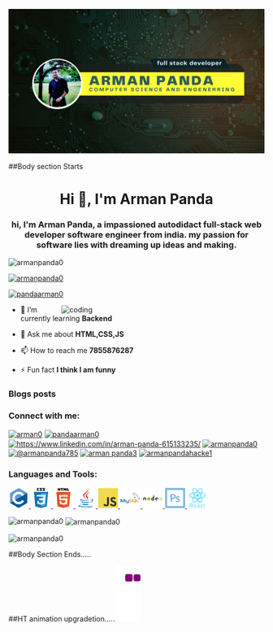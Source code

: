 ![](https://github.com/Armanpanda0/Armanpanda0/blob/main/Green%20and%20Black%20Modern%20Technology%20YouTube%20Channel%20Art.png)


##Body section Starts

<h1 align="center">Hi 👋, I'm Arman Panda</h1>
<h3 align="center">hi, I'm Arman Panda, a impassioned autodidact full-stack web developer software engineer from india. my passion for software lies with dreaming up ideas and making.</h3>



<p align="left"> <img src="https://komarev.com/ghpvc/?username=armanpanda0&label=Profile%20views&color=0e75b6&style=flat" alt="armanpanda0" /> </p>

<p align="left"> <a href="https://github.com/ryo-ma/github-profile-trophy"><img src="https://github-profile-trophy.vercel.app/?username=armanpanda0" alt="armanpanda0" /></a> </p>

<p align="left"> <a href="https://twitter.com/pandaarman0" target="blank"><img src="https://img.shields.io/twitter/follow/pandaarman0?logo=twitter&style=for-the-badge" alt="pandaarman0" /></a> </p>

<img align="right" alt="coding" width="400" src="https://camo.githubusercontent.com/a4c584bce1c41271485d28f92aaf9f581b3c88b68ca723b6edfd58b4ba988c2b/68747470733a2f2f63646e2e6472696262626c652e636f6d2f75736572732f313138373833362f73637265656e73686f74732f363533393432392f70726f6772616d65722e676966" >

- 🌱 I’m currently learning **Backend**

- 💬 Ask me about **HTML,CSS,JS**

- 📫 How to reach me **7855876287**

- ⚡ Fun fact **I think I am funny**

### Blogs posts
<!-- BLOG-POST-LIST:START -->
<!-- BLOG-POST-LIST:END -->

<h3 align="left">Connect with me:</h3>
<p align="left">
<a href="https://codepen.io/arman0" target="blank"><img align="center" src="https://raw.githubusercontent.com/rahuldkjain/github-profile-readme-generator/master/src/images/icons/Social/codepen.svg" alt="arman0" height="30" width="40" /></a>
<a href="https://twitter.com/pandaarman0" target="blank"><img align="center" src="https://raw.githubusercontent.com/rahuldkjain/github-profile-readme-generator/master/src/images/icons/Social/twitter.svg" alt="pandaarman0" height="30" width="40" /></a>
<a href="https://linkedin.com/in/https://www.linkedin.com/in/arman-panda-615133235/" target="blank"><img align="center" src="https://raw.githubusercontent.com/rahuldkjain/github-profile-readme-generator/master/src/images/icons/Social/linked-in-alt.svg" alt="https://www.linkedin.com/in/arman-panda-615133235/" height="30" width="40" /></a>
<a href="https://kaggle.com/armanpanda0" target="blank"><img align="center" src="https://raw.githubusercontent.com/rahuldkjain/github-profile-readme-generator/master/src/images/icons/Social/kaggle.svg" alt="armanpanda0" height="30" width="40" /></a>
<a href="https://medium.com/@armanpanda785" target="blank"><img align="center" src="https://raw.githubusercontent.com/rahuldkjain/github-profile-readme-generator/master/src/images/icons/Social/medium.svg" alt="@armanpanda785" height="30" width="40" /></a>
<a href="https://www.youtube.com/c/arman panda3" target="blank"><img align="center" src="https://raw.githubusercontent.com/rahuldkjain/github-profile-readme-generator/master/src/images/icons/Social/youtube.svg" alt="arman panda3" height="30" width="40" /></a>
<a href="https://www.hackerrank.com/armanpandahacke1" target="blank"><img align="center" src="https://raw.githubusercontent.com/rahuldkjain/github-profile-readme-generator/master/src/images/icons/Social/hackerrank.svg" alt="armanpandahacke1" height="30" width="40" /></a>
</p>

<h3 align="left">Languages and Tools:</h3>
<p align="left"> <a href="https://www.cprogramming.com/" target="_blank" rel="noreferrer"> <img src="https://raw.githubusercontent.com/devicons/devicon/master/icons/c/c-original.svg" alt="c" width="40" height="40"/> </a> <a href="https://www.w3schools.com/css/" target="_blank" rel="noreferrer"> <img src="https://raw.githubusercontent.com/devicons/devicon/master/icons/css3/css3-original-wordmark.svg" alt="css3" width="40" height="40"/> </a> <a href="https://www.w3.org/html/" target="_blank" rel="noreferrer"> <img src="https://raw.githubusercontent.com/devicons/devicon/master/icons/html5/html5-original-wordmark.svg" alt="html5" width="40" height="40"/> </a> <a href="https://www.java.com" target="_blank" rel="noreferrer"> <img src="https://raw.githubusercontent.com/devicons/devicon/master/icons/java/java-original.svg" alt="java" width="40" height="40"/> </a> <a href="https://developer.mozilla.org/en-US/docs/Web/JavaScript" target="_blank" rel="noreferrer"> <img src="https://raw.githubusercontent.com/devicons/devicon/master/icons/javascript/javascript-original.svg" alt="javascript" width="40" height="40"/> </a> <a href="https://www.mysql.com/" target="_blank" rel="noreferrer"> <img src="https://raw.githubusercontent.com/devicons/devicon/master/icons/mysql/mysql-original-wordmark.svg" alt="mysql" width="40" height="40"/> </a> <a href="https://nodejs.org" target="_blank" rel="noreferrer"> <img src="https://raw.githubusercontent.com/devicons/devicon/master/icons/nodejs/nodejs-original-wordmark.svg" alt="nodejs" width="40" height="40"/> </a> <a href="https://www.photoshop.com/en" target="_blank" rel="noreferrer"> <img src="https://raw.githubusercontent.com/devicons/devicon/master/icons/photoshop/photoshop-line.svg" alt="photoshop" width="40" height="40"/> </a> <a href="https://reactjs.org/" target="_blank" rel="noreferrer"> <img src="https://raw.githubusercontent.com/devicons/devicon/master/icons/react/react-original-wordmark.svg" alt="react" width="40" height="40"/> </a> </p>

<p><img align="left" src="https://github-readme-stats.vercel.app/api/top-langs?username=armanpanda0&show_icons=true&locale=en&layout=compact" alt="armanpanda0" /></p>

<p>&nbsp;<img align="center" src="https://github-readme-stats.vercel.app/api?username=armanpanda0&show_icons=true&locale=en" alt="armanpanda0" /></p>

<p><img align="center" src="https://github-readme-streak-stats.herokuapp.com/?user=armanpanda0&" alt="armanpanda0" /></p>

##Body Section Ends.....




##HT animation upgradetion.....
![snake gif](https://github.com/Armanpanda0/Armanpanda0/blob/output/github-contribution-grid-snake.gif)
